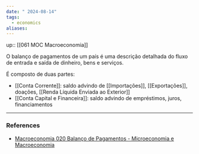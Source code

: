 ```yaml
---
date: " 2024-08-14"
tags:
  - economics
aliases:
---
```


up:: [[061 MOC Macroeconomia]]

O balanço de pagamentos de um país é uma descrição detalhada do fluxo de entrada e saída de dinheiro, bens e serviços.

É composto de duas partes:
- [[Conta Corrente]]: saldo advindo de [[Importações]], [[Exportações]], doações, [[Renda Líquida Enviada ao Exterior]]
- [[Conta Capital e Financeira]]: saldo advindo de empréstimos, juros, financiamentos

---
### References
- [Macroeconomia 020 Balanço de Pagamentos - Microeconomia e Macroeconomia](https://www.youtube.com/watch?v=C6pkV0Zygis&list=PLT4EcyyDiDfs7KbIdVLwsxmld3yo9S1FW&index=21)